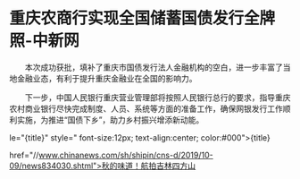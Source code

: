 # 重庆农商行实现全国储蓄国债发行全牌照-中新网

　　本次成功获批，填补了重庆市国债发行法人金融机构的空白，进一步丰富了当地金融业态，有利于提升重庆金融业在全国的影响力。

　　下一步，中国人民银行重庆营业管理部将按照人民银行总行的要求，指导重庆农村商业银行尽快完成制度、人员、系统等方面的准备工作，确保网银发行工作顺利实施，为推进“国债下乡”，助力乡村振兴增添新动能。

le="{title}" style=" font-size:12px; text-align:center; color:#000">{title}

href="//www.chinanews.com/sh/shipin/cns-d/2019/10-09/news834030.shtml">秋的味道！航拍吉林四方山
